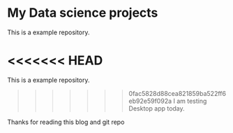 # My Data science projects

This is a example repository.

<<<<<<< HEAD
=======
This is a example repository.

>>>>>>> 0fac5828d88cea821859ba522ff6eb92e59f092a
I am testing Desktop app today.

Thanks for reading this blog and git repo
